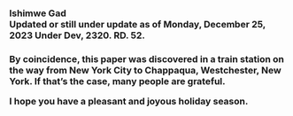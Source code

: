<h3>Ishimwe Gad<br>
Updated or still under update as of Monday, December 25, 2023
Under Dev, 2320. RD. 52.</h3>

<h3>By coincidence, this paper was discovered in a train station on the way from New York City to Chappaqua, Westchester, New York. If that’s the case, many people are grateful.

I hope you have a pleasant and joyous holiday season.</h3>

